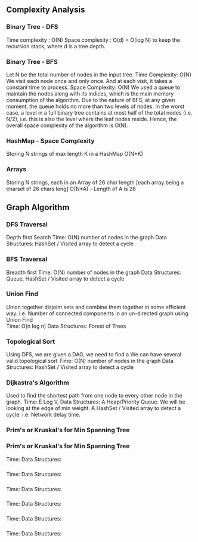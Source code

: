 ## Complexity Analysis

### Binary Tree - DFS
Time complexity  : O(N)
Space complexity : O(d) = O(log N) to keep the recursion stack, where d is a tree depth. 

### Binary Tree - BFS
Let N be the total number of nodes in the input tree.
Time Complexity: O(N)
We visit each node once and only once. And at each visit, it takes a constant time to process.
Space Complexity: O(N)
We used a queue to maintain the nodes along with its indices, which is the main memory consumption of the algorithm.
Due to the nature of BFS, at any given moment, the queue holds no more than two levels of nodes. In the worst case,
a level in a full binary tree contains at most half of the total nodes (i.e. N/2​), i.e. this is also the
level where the leaf nodes reside. Hence, the overall space complexity of the algorithm is O(N).
	
### HashMap - Space Complexity 
Storing N strings of max length K in a HashMap 
O(N*K)

### Arrays 
Storing N strings, each in an Array of 26 char length [each array being a charset of 26 chars long]
O(N*A) - Length of A is 26 


## Graph Algorithm

### DFS Traversal
Depth first Search
Time:  O(N) number of nodes in the graph
Data Structures: HashSet / Visited array to detect a cycle

### BFS Traversal
Breadth first
Time:  O(N) number of nodes in the graph
Data Structures: Queue, HashSet / Visited array to detect a cycle

### Union Find
Union together disjoint sets and combine them together in some efficient way.
i.e. Number of connected components in an un-directed graph using Union Find  
Time: O(n log n)
Data Structures: Forest of Trees

### Topological Sort
Using DFS, we are given a DAG, we need to find a 
We can have several valid topological sort
Time:  O(N) number of nodes in the graph
Data Structures: HashSet / Visited array to detect a cycle

### Dijkastra's Algorithm
Used to find the shortest path from one node to every other node in the graph.
Time:  E Log V, 
Data Structures: 
A Heap/Priority Queue. We will be looking at the edge of min weight. 
A HashSet / Visited array to detect a cycle.
i.e. Network delay time.

### Prim's or Kruskal's for Min Spanning Tree
### Prim's or Kruskal's for Min Spanning Tree 
Time: 
Data Structures:


### 
Time: 
Data Structures:

### 
Time: 
Data Structures:

### 
Time: 
Data Structures:

### 
Time: 
Data Structures:

### 
Time: 
Data Structures:

